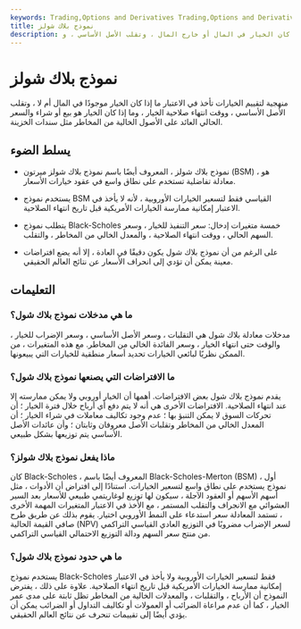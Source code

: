 ```yaml
---
keywords: Trading,Options and Derivatives Trading,Options and Derivatives
title: نموذج بلاك شولز
description: منهجية لتقييم الخيارات التي تأخذ في الاعتبار ما إذا كان الخيار في المال أو خارج المال ، وتقلب الأصل الأساسي ، و
---
```


# نموذج بلاك شولز
منهجية لتقييم الخيارات تأخذ في الاعتبار ما إذا كان الخيار موجودًا في المال أم لا ، وتقلب الأصل الأساسي ، ووقت انتهاء صلاحية الخيار ، وما إذا كان الخيار هو بيع أو شراء والسعر الحالي العائد على الأصول الخالية من المخاطر مثل سندات الخزينة.

## يسلط الضوء

- نموذج بلاك شولز ، المعروف أيضًا باسم نموذج بلاك شولز ميرتون (BSM) ، هو معادلة تفاضلية تستخدم على نطاق واسع في عقود خيارات الأسعار.

- يستخدم نموذج BSM القياسي فقط لتسعير الخيارات الأوروبية ، لأنه لا يأخذ في الاعتبار إمكانية ممارسة الخيارات الأمريكية قبل تاريخ انتهاء الصلاحية.

- يتطلب نموذج Black-Scholes خمسة متغيرات إدخال: سعر التنفيذ للخيار ، وسعر السهم الحالي ، ووقت انتهاء الصلاحية ، والمعدل الخالي من المخاطر ، والتقلب.

- على الرغم من أن نموذج بلاك شول يكون دقيقًا في العادة ، إلا أنه يضع افتراضات معينة يمكن أن تؤدي إلى انحراف الأسعار عن نتائج العالم الحقيقي.

## التعليمات

### ما هي مدخلات نموذج بلاك شول؟

مدخلات معادلة بلاك شول هي التقلبات ، وسعر الأصل الأساسي ، وسعر الإضراب للخيار ، والوقت حتى انتهاء الخيار ، وسعر الفائدة الخالي من المخاطر. مع هذه المتغيرات ، من الممكن نظريًا لبائعي الخيارات تحديد أسعار منطقية للخيارات التي يبيعونها.

### ما الافتراضات التي يصنعها نموذج بلاك شول؟

يقدم نموذج بلاك شول بعض الافتراضات. أهمها أن الخيار أوروبي ولا يمكن ممارسته إلا عند انتهاء الصلاحية. الافتراضات الأخرى هي أنه لا يتم دفع أي أرباح خلال فترة الخيار ؛ أن تحركات السوق لا يمكن التنبؤ بها ؛ عدم وجود تكاليف معاملات في شراء الخيار ؛ أن المعدل الخالي من المخاطر وتقلبات الأصل معروفان وثابتان ؛ وأن عائدات الأصل الأساسي يتم توزيعها بشكل طبيعي.

### ماذا يفعل نموذج بلاك شولز؟

كان Black-Scholes ، المعروف أيضًا باسم Black-Scholes-Merton (BSM) ، أول نموذج يستخدم على نطاق واسع لتسعير الخيارات. استنادًا إلى افتراض أن الأدوات ، مثل أسهم الأسهم أو العقود الآجلة ، سيكون لها توزيع لوغاريتمي طبيعي للأسعار بعد السير العشوائي مع الانجراف والتقلب المستمر ، مع الأخذ في الاعتبار المتغيرات المهمة الأخرى ، تستمد المعادلة سعر استدعاء على النمط الأوروبي اختيار. يقوم بذلك عن طريق طرح صافي القيمة الحالية (NPV) لسعر الإضراب مضروبًا في التوزيع العادي القياسي التراكمي من منتج سعر السهم ودالة التوزيع الاحتمالي القياسي التراكمي.

### ما هي حدود نموذج بلاك شول؟

يستخدم نموذج Black-Scholes فقط لتسعير الخيارات الأوروبية ولا يأخذ في الاعتبار إمكانية ممارسة الخيارات الأمريكية قبل تاريخ انتهاء الصلاحية. علاوة على ذلك ، يفترض النموذج أن الأرباح ، والتقلبات ، والمعدلات الخالية من المخاطر تظل ثابتة على مدى عمر الخيار ، كما أن عدم مراعاة الضرائب أو العمولات أو تكاليف التداول أو الضرائب يمكن أن يؤدي أيضًا إلى تقييمات تنحرف عن نتائج العالم الحقيقي.


